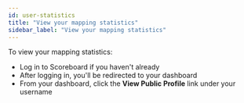 ```yaml
---
id: user-statistics
title: "View your mapping statistics"
sidebar_label: "View your mapping statistics"
---
```


To view your mapping statistics:

- Log in to Scoreboard if you haven't already
- After logging in, you'll be redirected to your dashboard
- From your dashboard, click the **View Public Profile** link under your username
